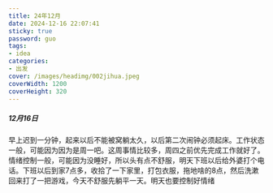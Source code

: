 ```yaml
---
title: 24年12月
date: 2024-12-16 22:07:41
sticky: true
password: guo
tags:
- idea
categories:
- 出发
cover: /images/headimg/002jihua.jpeg
coverWidth: 1200
coverHeight: 320
---
```


##### 12月16日

早上迟到一分钟，起来以后不能被窝躺太久，以后第二次闹钟必须起床。工作状态一般，可能因为因为是周一吧。这周事情比较多，周四之前优先完成工作就好了。情绪控制一般，可能因为没睡好，所以头有点不舒服，明天下班以后给外婆打个电话。下班以后到家7点多，收拾了一下家里，打包衣服，拖地啥的8点，然后洗漱回来打了一把游戏，今天不舒服先躺平一天。明天也要控制好情绪
